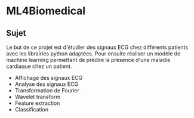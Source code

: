 # ML4Biomedical

## Sujet

Le but de ce projet est d'étudier des signaux ECG chez différents patients avec les librairies python adaptées. Pour ensuite réaliser un modèle de machine learning permettant de prédire la présence d'une maladie cardiaque chez un patient. 

* Affichage des signaux ECG
* Analyse des signaux ECG
* Transformation de Fourier
* Wavelet transform
* Feature extraction
* Classification
